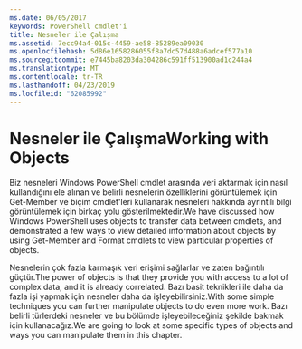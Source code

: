 ```yaml
---
ms.date: 06/05/2017
keywords: PowerShell cmdlet'i
title: Nesneler ile Çalışma
ms.assetid: 7ecc94a4-015c-4459-ae58-85289ea09030
ms.openlocfilehash: 5d86e1658286055f8a7dc57d488a6adcef577a10
ms.sourcegitcommit: e7445ba8203da304286c591ff513900ad1c244a4
ms.translationtype: MT
ms.contentlocale: tr-TR
ms.lasthandoff: 04/23/2019
ms.locfileid: "62085992"
---
```

# <a name="working-with-objects"></a><span data-ttu-id="b8072-103">Nesneler ile Çalışma</span><span class="sxs-lookup"><span data-stu-id="b8072-103">Working with Objects</span></span>

<span data-ttu-id="b8072-104">Biz nesneleri Windows PowerShell cmdlet arasında veri aktarmak için nasıl kullandığını ele alınan ve belirli nesnelerin özelliklerini görüntülemek için Get-Member ve biçim cmdlet'leri kullanarak nesneleri hakkında ayrıntılı bilgi görüntülemek için birkaç yolu gösterilmektedir.</span><span class="sxs-lookup"><span data-stu-id="b8072-104">We have discussed how Windows PowerShell uses objects to transfer data between cmdlets, and demonstrated a few ways to view detailed information about objects by using Get-Member and Format cmdlets to view particular properties of objects.</span></span>

<span data-ttu-id="b8072-105">Nesnelerin çok fazla karmaşık veri erişimi sağlarlar ve zaten bağıntılı güçtür.</span><span class="sxs-lookup"><span data-stu-id="b8072-105">The power of objects is that they provide you with access to a lot of complex data, and it is already correlated.</span></span> <span data-ttu-id="b8072-106">Bazı basit teknikleri ile daha da fazla işi yapmak için nesneler daha da işleyebilirsiniz.</span><span class="sxs-lookup"><span data-stu-id="b8072-106">With some simple techniques you can further manipulate objects to do even more work.</span></span> <span data-ttu-id="b8072-107">Bazı belirli türlerdeki nesneler ve bu bölümde işleyebileceğiniz şekilde bakmak için kullanacağız.</span><span class="sxs-lookup"><span data-stu-id="b8072-107">We are going to look at some specific types of objects and ways you can manipulate them in this chapter.</span></span>